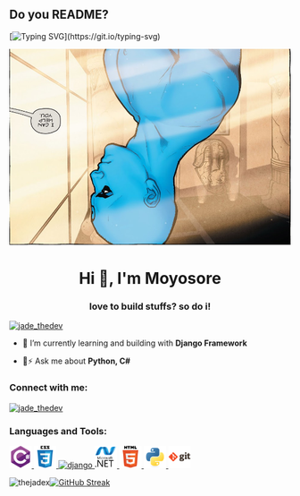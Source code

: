 ## Do you README?
[![Typing SVG](https://readme-typing-svg.herokuapp.com?size=30&color=C0BD8D&center=true&multiline=true&width=800&lines="There+Is+No+Future.+There+Is+No+Past.")](https://git.io/typing-svg)

<img src="https://github.com/joethesaint/joethesaint/raw/main/watchman.png">

<h1 align="center">Hi 👋, I'm Moyosore</h1>
<h3 align="center">love to build stuffs? so do i!</h3>

<p align="left"> <a href="https://twitter.com/thejade_xx" target="blank"><img src="https://img.shields.io/twitter/follow/thejade_xx?logo=twitter&style=for-the-badge" alt="jade_thedev" /></a> </p>

- 🌱 I’m currently learning and building with **Django Framework**

- 💬⚡ Ask me about **Python, C#** 

<h3 align="left">Connect with me:</h3>
<p align="left">
<a href="https://twitter.com/thejade_xx" target="blank"><img align="center" src="https://raw.githubusercontent.com/rahuldkjain/github-profile-readme-generator/master/src/images/icons/Social/twitter.svg" alt="jade_thedev" height="30" width="40" /></a>
</p>

<h3 align="left">Languages and Tools:</h3>
<p align="left"> <a href="https://www.w3schools.com/cs/" target="_blank" rel="noreferrer"> <img src="https://raw.githubusercontent.com/devicons/devicon/master/icons/csharp/csharp-original.svg" alt="csharp" width="40" height="40"/> </a> <a href="https://www.w3schools.com/css/" target="_blank" rel="noreferrer"> <img src="https://raw.githubusercontent.com/devicons/devicon/master/icons/css3/css3-original-wordmark.svg" alt="css3" width="40" height="40"/> </a> <a href="https://www.djangoproject.com/" target="_blank" rel="noreferrer"> <img src="https://cdn.worldvectorlogo.com/logos/django.svg" alt="django" width="40" height="40"/> </a> <a href="https://dotnet.microsoft.com/" target="_blank" rel="noreferrer"> <img src="https://raw.githubusercontent.com/devicons/devicon/master/icons/dot-net/dot-net-original-wordmark.svg" alt="dotnet" width="40" height="40"/> </a> <a href="https://www.w3.org/html/" target="_blank" rel="noreferrer"> <img src="https://raw.githubusercontent.com/devicons/devicon/master/icons/html5/html5-original-wordmark.svg" alt="html5" width="40" height="40"/> </a> <a href="https://www.python.org" target="_blank" rel="noreferrer"> <img src="https://raw.githubusercontent.com/devicons/devicon/master/icons/python/python-original.svg" alt="python" width="40" height="40"/> <img src="https://github.com/devicons/devicon/blob/master/icons/git/git-original-wordmark.svg" title="Git" **alt="Git" width="40" height="40"/></a> </p>

<p><img align="left" src="https://github-readme-stats.vercel.app/api/top-langs?username=thejadex&show_icons=true&theme=dark&locale=en&layout=compact" alt="thejadex" /></p>

[![GitHub Streak](http://github-readme-streak-stats.herokuapp.com?user=TheJadeX&theme=dracula&hide_border=true)](https://git.io/streak-stats)
